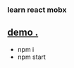 ### learn react mobx

## <a href="http://react.jimstyle.ink" target="_blank" > demo . </a>
- npm i
- npm start
